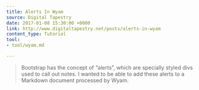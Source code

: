 ```yaml
---
title: Alerts In Wyam
source: Digital Tapestry
date: 2017-01-08 15:30:00 +0000
link: http://www.digitaltapestry.net/posts/alerts-in-wyam
content_type: Tutorial
tool:
- tool/wyam.md

---
```

> Bootstrap has the concept of “alerts”, which are specially styled divs used to call out notes. I wanted to be able to add these alerts to a Markdown document processed by Wyam.
